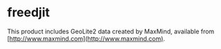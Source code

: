 freedjit
========

This product includes GeoLite2 data created by MaxMind, available from
[http://www.maxmind.com](http://www.maxmind.com).
